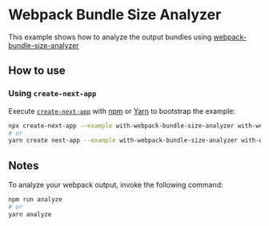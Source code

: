 # Webpack Bundle Size Analyzer

This example shows how to analyze the output bundles using [webpack-bundle-size-analyzer](https://www.npmjs.com/package/webpack-bundle-size-analyzer)

## How to use

### Using `create-next-app`

Execute [`create-next-app`](https://github.com/vercel/next.js/tree/canary/packages/create-next-app) with [npm](https://docs.npmjs.com/cli/init) or [Yarn](https://yarnpkg.com/lang/en/docs/cli/create/) to bootstrap the example:

```bash
npx create-next-app --example with-webpack-bundle-size-analyzer with-webpack-bundle-size-analyzer-app
# or
yarn create next-app --example with-webpack-bundle-size-analyzer with-webpack-bundle-size-analyzer-app
```

## Notes

To analyze your webpack output, invoke the following command:

```bash
npm run analyze
# or
yarn analyze
```
